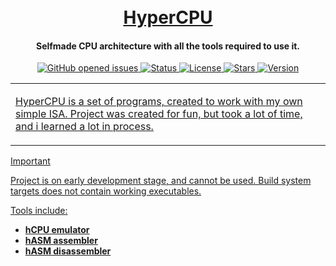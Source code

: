 <h1 align="center">
  <br>
  <a href="https://github.com/HyperWinX/HyperCPU/archive/master.zip">HyperCPU</a>
</h1>

<h4 align="center">Selfmade CPU architecture with all the tools required to use it.</h4>

<p align="center">
    <a href="https://github.com/HyperWinX/HyperCPU/issues">
    <img src="https://img.shields.io/github/issues/HyperWinX/HyperCPU?color=lime"
         alt="GitHub opened issues">
    <img src="https://img.shields.io/badge/status-in_development-red"
         alt="Status">
    <img src="https://img.shields.io/github/license/HyperWinX/HyperCPU?color=lime"
         alt="License">
    <img src="https://img.shields.io/github/stars/HyperWinX/HyperCPU?color=lime"
         alt="Stars">
    <img src="https://img.shields.io/badge/version-0.0.2-red"
         alt="Version">
</p>

<table>
<tr>
<td>

HyperCPU is a set of programs, created to work with my own simple ISA.
Project was created for fun, but took a lot of time, and i learned a lot in process. 

</td>
</tr>
</table>

>[!IMPORTANT]
> Project is on early development stage, and cannot be used. Build system targets does not contain working executables. 

Tools include:
- **hCPU emulator**
- **hASM assembler**
- **hASM disassembler**
